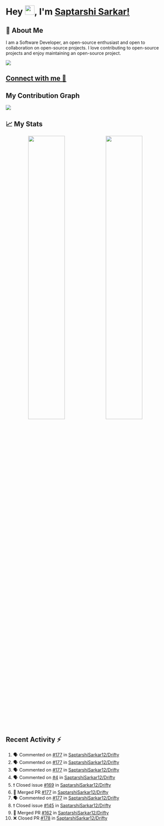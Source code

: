 # Hey <img src="https://github.com/TheDudeThatCode/TheDudeThatCode/blob/master/Assets/Hi.gif" width="30">, I'm [Saptarshi Sarkar!](https://bio.link/saptarshi) 

## 🚀 About Me
I am a Software Developer, an open-source enthusiast and open to collaboration on open-source projects. 
I love contributing to open-source projects and enjoy maintaining an open-source project.

![](https://visitor-badge.laobi.icu/badge?page_id=saptarshisarkar12.saptarshisarkar12)

## [Connect with me 💬](https://bio.link/saptarshi) 

## My Contribution Graph 
<img src="https://activity-graph.herokuapp.com/graph?username=SaptarshiSarkar12&bg_color=0f2d3d&color=1cadfb&line=1cadfb&point=1cadfb&area=true&hide_border=true">

## 📈 My Stats
<p align="center">	
  <img width="48%" src="https://github-readme-stats.vercel.app/api?username=saptarshisarkar12&show_icons=true&theme=tokyonight" />
  <img width="48%" src="https://github-readme-streak-stats.herokuapp.com/?user=saptarshisarkar12&theme=tokyonight" />
</p>

## Recent Activity :zap:
<!--START_SECTION:activity-->
1. 🗣 Commented on [#177](https://github.com/SaptarshiSarkar12/Drifty/issues/177) in [SaptarshiSarkar12/Drifty](https://github.com/SaptarshiSarkar12/Drifty)
2. 🗣 Commented on [#177](https://github.com/SaptarshiSarkar12/Drifty/issues/177) in [SaptarshiSarkar12/Drifty](https://github.com/SaptarshiSarkar12/Drifty)
3. 🗣 Commented on [#177](https://github.com/SaptarshiSarkar12/Drifty/issues/177) in [SaptarshiSarkar12/Drifty](https://github.com/SaptarshiSarkar12/Drifty)
4. 🗣 Commented on [#4](https://github.com/SaptarshiSarkar12/Drifty/issues/4) in [SaptarshiSarkar12/Drifty](https://github.com/SaptarshiSarkar12/Drifty)
5. ❗️ Closed issue [#169](https://github.com/SaptarshiSarkar12/Drifty/issues/169) in [SaptarshiSarkar12/Drifty](https://github.com/SaptarshiSarkar12/Drifty)
6. 🎉 Merged PR [#177](https://github.com/SaptarshiSarkar12/Drifty/pull/177) in [SaptarshiSarkar12/Drifty](https://github.com/SaptarshiSarkar12/Drifty)
7. 🗣 Commented on [#177](https://github.com/SaptarshiSarkar12/Drifty/issues/177) in [SaptarshiSarkar12/Drifty](https://github.com/SaptarshiSarkar12/Drifty)
8. ❗️ Closed issue [#145](https://github.com/SaptarshiSarkar12/Drifty/issues/145) in [SaptarshiSarkar12/Drifty](https://github.com/SaptarshiSarkar12/Drifty)
9. 🎉 Merged PR [#162](https://github.com/SaptarshiSarkar12/Drifty/pull/162) in [SaptarshiSarkar12/Drifty](https://github.com/SaptarshiSarkar12/Drifty)
10. ❌ Closed PR [#178](https://github.com/SaptarshiSarkar12/Drifty/pull/178) in [SaptarshiSarkar12/Drifty](https://github.com/SaptarshiSarkar12/Drifty)
<!--END_SECTION:activity-->
